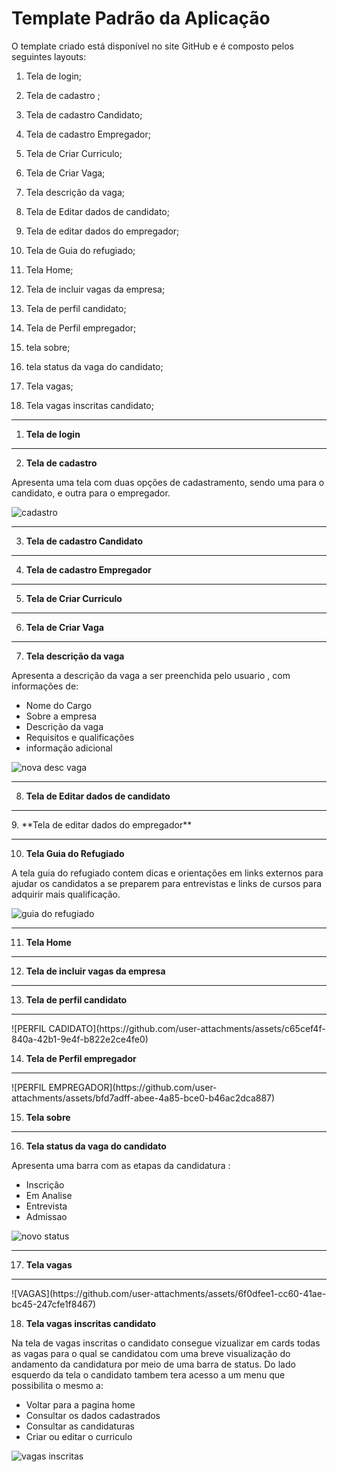 # Template Padrão da Aplicação



O template criado está disponível no site GitHub e é composto pelos seguintes layouts:

1. Tela de login;  

2. Tela de cadastro ;

3. Tela de cadastro Candidato; 

4. Tela de cadastro Empregador;

5. Tela de Criar Curriculo;

6. Tela de Criar Vaga;

7. Tela descrição da vaga; 

8. Tela de Editar dados de candidato;

9. Tela de editar dados do empregador;

10. Tela de Guia do refugiado; 

11. Tela Home;

12. Tela de incluir vagas da empresa;

13. Tela de perfil candidato;
  
14. Tela de Perfil empregador;
 
15. tela sobre;
 
16. tela status da vaga do candidato;
 
17. Tela vagas;

18. Tela vagas inscritas candidato;
<Hr>

1. **Tela de login**

<Hr>

2. **Tela de cadastro**

Apresenta uma tela com duas opções de cadastramento, sendo uma para o candidato, e outra para o empregador.
   
![cadastro](https://github.com/user-attachments/assets/924eda72-d426-4533-a9b2-a4e9703dcf3a)
   
<Hr>

3. **Tela de cadastro Candidato**
<Hr>

4. **Tela de cadastro Empregador**
<Hr>

5. **Tela de Criar Curriculo**
<Hr>

6. **Tela de Criar Vaga**

<Hr>

7. **Tela descrição da vaga** 

Apresenta a descrição da vaga a ser preenchida pelo usuario , com informações de:

- Nome do Cargo
- Sobre a empresa
- Descrição da vaga
- Requisitos e qualificações
- informação adicional

![nova desc vaga](https://github.com/user-attachments/assets/f2a3c677-6179-463f-a8be-979fe6e8c5ad)

<Hr>

8. **Tela de Editar dados de candidato**
<Hr>
9. **Tela de editar dados do empregador**
<Hr>

10. **Tela Guia do Refugiado**

A tela guia do refugiado contem dicas e orientações em links externos para ajudar os candidatos a se preparem para entrevistas e links de cursos para adquirir mais qualificação.

![guia do refugiado](https://github.com/user-attachments/assets/5ada4b02-6b2c-4575-8bcd-45040b18d7a6)
<Hr>

11. **Tela Home**
<Hr>

12. **Tela de incluir vagas da empresa**
<Hr>

13. **Tela de perfil candidato**
<Hr>
![PERFIL CADIDATO](https://github.com/user-attachments/assets/c65cef4f-840a-42b1-9e4f-b822e2ce4fe0)

14. **Tela de Perfil empregador**
<Hr>
![PERFIL EMPREGADOR](https://github.com/user-attachments/assets/bfd7adff-abee-4a85-bce0-b46ac2dca887)

15. **Tela sobre**

<Hr>

16. **Tela status da vaga do candidato**

Apresenta uma barra com as etapas da candidatura :
    
- Inscrição
- Em Analise
- Entrevista
- Admissao
      
![novo status](https://github.com/user-attachments/assets/3b3153d3-af08-4728-af9c-f0d100d505da)

<Hr>

17. **Tela vagas**
<Hr>
![VAGAS](https://github.com/user-attachments/assets/6f0dfee1-cc60-41ae-bc45-247cfe1f8467)

18. **Tela vagas inscritas candidato**

Na tela de vagas inscritas o candidato consegue vizualizar em cards todas as vagas para o qual se candidatou com uma breve visualização do andamento da candidatura por meio de uma barra de status.
Do lado esquerdo da tela o candidato tambem tera acesso a um menu que possibilita o mesmo a:

- Voltar para a pagina home
- Consultar os dados cadastrados
- Consultar as candidaturas
- Criar ou editar o curriculo

![vagas inscritas](https://github.com/user-attachments/assets/64670c8e-82af-44d0-a872-1c1e076e8a84)

                                 

